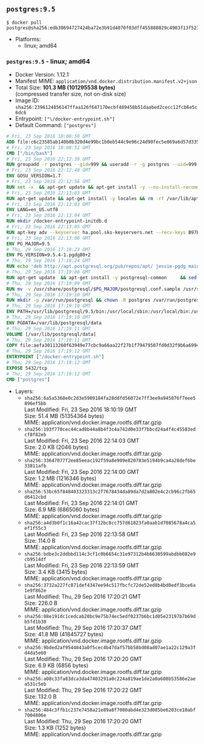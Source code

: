 ## `postgres:9.5`

```console
$ docker pull postgres@sha256:edb30694727424ba72e3b91d4070f03dff455888029c4903f13f5234eeb420c2
```

-	Platforms:
	-	linux; amd64

### `postgres:9.5` - linux; amd64

-	Docker Version: 1.12.1
-	Manifest MIME: `application/vnd.docker.distribution.manifest.v2+json`
-	Total Size: **101.3 MB (101295538 bytes)**  
	(compressed transfer size, not on-disk size)
-	Image ID: `sha256:2396124856147ffaa126f647170ecbf489458b51daabed2cecc12fcb6e5c6dc6`
-	Entrypoint: `["\/docker-entrypoint.sh"]`
-	Default Command: `["postgres"]`

```dockerfile
# Fri, 23 Sep 2016 18:08:50 GMT
ADD file:c6c23585ab140b0b320d4e99bc1b0eb544c9e96c24d90fec5e069a6d57d335ca in / 
# Fri, 23 Sep 2016 18:08:51 GMT
CMD ["/bin/bash"]
# Fri, 23 Sep 2016 22:12:39 GMT
RUN groupadd -r postgres --gid=999 && useradd -r -g postgres --uid=999 postgres
# Fri, 23 Sep 2016 22:12:40 GMT
ENV GOSU_VERSION=1.7
# Fri, 23 Sep 2016 22:12:56 GMT
RUN set -x 	&& apt-get update && apt-get install -y --no-install-recommends ca-certificates wget && rm -rf /var/lib/apt/lists/* 	&& wget -O /usr/local/bin/gosu "https://github.com/tianon/gosu/releases/download/$GOSU_VERSION/gosu-$(dpkg --print-architecture)" 	&& wget -O /usr/local/bin/gosu.asc "https://github.com/tianon/gosu/releases/download/$GOSU_VERSION/gosu-$(dpkg --print-architecture).asc" 	&& export GNUPGHOME="$(mktemp -d)" 	&& gpg --keyserver ha.pool.sks-keyservers.net --recv-keys B42F6819007F00F88E364FD4036A9C25BF357DD4 	&& gpg --batch --verify /usr/local/bin/gosu.asc /usr/local/bin/gosu 	&& rm -r "$GNUPGHOME" /usr/local/bin/gosu.asc 	&& chmod +x /usr/local/bin/gosu 	&& gosu nobody true 	&& apt-get purge -y --auto-remove ca-certificates wget
# Fri, 23 Sep 2016 22:13:03 GMT
RUN apt-get update && apt-get install -y locales && rm -rf /var/lib/apt/lists/* 	&& localedef -i en_US -c -f UTF-8 -A /usr/share/locale/locale.alias en_US.UTF-8
# Fri, 23 Sep 2016 22:13:03 GMT
ENV LANG=en_US.utf8
# Fri, 23 Sep 2016 22:13:04 GMT
RUN mkdir /docker-entrypoint-initdb.d
# Fri, 23 Sep 2016 22:13:05 GMT
RUN apt-key adv --keyserver ha.pool.sks-keyservers.net --recv-keys B97B0AFCAA1A47F044F244A07FCC7D46ACCC4CF8
# Fri, 23 Sep 2016 22:13:06 GMT
ENV PG_MAJOR=9.5
# Thu, 29 Sep 2016 17:18:23 GMT
ENV PG_VERSION=9.5.4-1.pgdg80+2
# Thu, 29 Sep 2016 17:18:24 GMT
RUN echo 'deb http://apt.postgresql.org/pub/repos/apt/ jessie-pgdg main' $PG_MAJOR > /etc/apt/sources.list.d/pgdg.list
# Thu, 29 Sep 2016 17:19:08 GMT
RUN apt-get update 	&& apt-get install -y postgresql-common 	&& sed -ri 's/#(create_main_cluster) .*$/\1 = false/' /etc/postgresql-common/createcluster.conf 	&& apt-get install -y 		postgresql-$PG_MAJOR=$PG_VERSION 		postgresql-contrib-$PG_MAJOR=$PG_VERSION 	&& rm -rf /var/lib/apt/lists/*
# Thu, 29 Sep 2016 17:19:09 GMT
RUN mv -v /usr/share/postgresql/$PG_MAJOR/postgresql.conf.sample /usr/share/postgresql/ 	&& ln -sv ../postgresql.conf.sample /usr/share/postgresql/$PG_MAJOR/ 	&& sed -ri "s!^#?(listen_addresses)\s*=\s*\S+.*!\1 = '*'!" /usr/share/postgresql/postgresql.conf.sample
# Thu, 29 Sep 2016 17:19:10 GMT
RUN mkdir -p /var/run/postgresql && chown -R postgres /var/run/postgresql
# Thu, 29 Sep 2016 17:19:10 GMT
ENV PATH=/usr/lib/postgresql/9.5/bin:/usr/local/sbin:/usr/local/bin:/usr/sbin:/usr/bin:/sbin:/bin
# Thu, 29 Sep 2016 17:19:10 GMT
ENV PGDATA=/var/lib/postgresql/data
# Thu, 29 Sep 2016 17:19:11 GMT
VOLUME [/var/lib/postgresql/data]
# Thu, 29 Sep 2016 17:19:11 GMT
COPY file:aefa30113260f63949e77cbc9a66aa22f27b1f79479507fd0d32f9b6a6994d69 in / 
# Thu, 29 Sep 2016 17:19:12 GMT
ENTRYPOINT ["/docker-entrypoint.sh"]
# Thu, 29 Sep 2016 17:19:12 GMT
EXPOSE 5432/tcp
# Thu, 29 Sep 2016 17:19:12 GMT
CMD ["postgres"]
```

-	Layers:
	-	`sha256:6a5a5368e0c2d3e5909184fa28ddfd56072e7ff3ee9a945876f7eee5896ef5bb`  
		Last Modified: Fri, 23 Sep 2016 18:10:19 GMT  
		Size: 51.4 MB (51354364 bytes)  
		MIME: application/vnd.docker.image.rootfs.diff.tar.gzip
	-	`sha256:193f770cec44cad8b44a8b4f3c4a742d0e33f7bbcd24a4f4c45583edcf8f82eb`  
		Last Modified: Fri, 23 Sep 2016 22:14:03 GMT  
		Size: 2.0 KB (2046 bytes)  
		MIME: application/vnd.docker.image.rootfs.diff.tar.gzip
	-	`sha256:33647077f2ee85eeac192f59a8e909e820783e5194b9ca4a28def6be33811afb`  
		Last Modified: Fri, 23 Sep 2016 22:14:00 GMT  
		Size: 1.2 MB (1216346 bytes)  
		MIME: application/vnd.docker.image.rootfs.diff.tar.gzip
	-	`sha256:53bc65f848403323313c2f7678434da89da7d2a802e4c2cb96c2fb65d6412cbd`  
		Last Modified: Fri, 23 Sep 2016 22:14:01 GMT  
		Size: 6.9 MB (6865060 bytes)  
		MIME: application/vnd.docker.image.rootfs.diff.tar.gzip
	-	`sha256:a4d3b0f1c16a42cac37f12bc8cc757d61823fa0aab1d7085678a4ca5ef1f55c3`  
		Last Modified: Fri, 23 Sep 2016 22:13:58 GMT  
		Size: 114.0 B  
		MIME: application/vnd.docker.image.rootfs.diff.tar.gzip
	-	`sha256:bdbe3c2ddbbd114c3cf1c0b6654c31e97312b4b6630599abdbb082e9cb9514df`  
		Last Modified: Fri, 23 Sep 2016 22:13:59 GMT  
		Size: 3.4 KB (3415 bytes)  
		MIME: application/vnd.docker.image.rootfs.diff.tar.gzip
	-	`sha256:3732a227fc871def4347ee94c517fbcfc72de52ed8b4bd0edf3bce6a1e9f862e`  
		Last Modified: Thu, 29 Sep 2016 17:20:21 GMT  
		Size: 226.0 B  
		MIME: application/vnd.docker.image.rootfs.diff.tar.gzip
	-	`sha256:08e191dc1cedcab20bc9e75b74ec5edf0237b6bc1d05e23197b7b69db5fd1b30`  
		Last Modified: Thu, 29 Sep 2016 17:20:37 GMT  
		Size: 41.8 MB (41845727 bytes)  
		MIME: application/vnd.docker.image.rootfs.diff.tar.gzip
	-	`sha256:9bded2af9544843a0f5cec4b47daf57bb58bd08ad07ae1a22c129a3fd4da5e60`  
		Last Modified: Thu, 29 Sep 2016 17:20:20 GMT  
		Size: 6.9 KB (6856 bytes)  
		MIME: application/vnd.docker.image.rootfs.diff.tar.gzip
	-	`sha256:a08c33fa83dca3da47403291a0c224a819ae1de2a0a608b53586e2aea531c5eb`  
		Last Modified: Thu, 29 Sep 2016 17:20:22 GMT  
		Size: 132.0 B  
		MIME: application/vnd.docker.image.rootfs.diff.tar.gzip
	-	`sha256:484c3ffb1c237e7458a21e89a8f7080abd4e323d085be6203ce10abf7004806e`  
		Last Modified: Thu, 29 Sep 2016 17:20:20 GMT  
		Size: 1.3 KB (1252 bytes)  
		MIME: application/vnd.docker.image.rootfs.diff.tar.gzip
